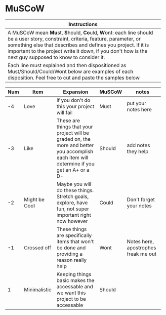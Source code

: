 # MuSCoW

|Instructions|
|----|
|A MuSCoW mean **Mu**st, **S**hould, **Co**uld, **W**ont: each line should be a user story, constraint, criteria, feature, parameter, or something else that describes and defines you project. If it is important to the project write it down, if you don't how is the next guy supposed to know to consider it.|
|Each line must explained and then dispositioned as Must/Should/Could/Wont below are examples of each disposition.  Feel free to cut and paste the samples below|



| Num | Item | Expansion | MuSCoW | notes |
|----|----|----|----|----|
| -4 | Love | If you don't do this your project will fail | Must | put your notes here |
|-3 | Like | These are things that your project will be graded on, the more and better you accomplish each item will determine if you get an A+ or a D- | Should | add notes they help |
|-2| Might be Cool | Maybe you will do these things.  Stretch goals, explore, have fun, not super important right now however | Could | Don't forget your notes |
|-1 | Crossed off | These things are specifically items that won't be done and providing a reason really help | Wont |  Notes here, apostrophes freak me out
|1|Minimalistic | Keeping things basic makes the accessable and we want this project to be accessable | Should | |
